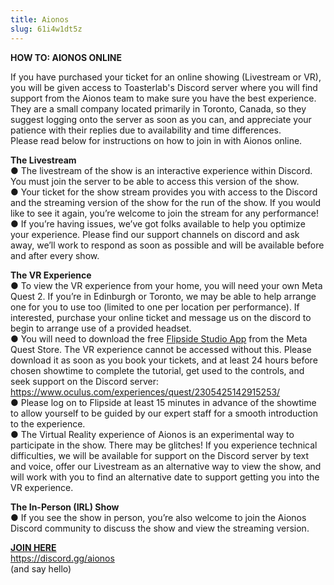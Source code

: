 ```yaml
---
title: Aionos
slug: 61i4w1dt5z
---
```

<b>HOW TO: AIONOS ONLINE</b> <br>

If you have purchased your ticket for an online showing (Livestream or VR), you will be given access to Toasterlab's Discord server where you will find support from the Aionos team to make sure you have the best experience. They are a small company located primarily in Toronto, Canada, so they suggest logging onto the server as soon as you can, and appreciate your patience with their replies due to availability and time differences.<br>
Please read below for instructions on how to join in with Aionos online.<br>

<b>The Livestream</b> <br>
●	The livestream of the show is an interactive experience within Discord. You must join the server to be able to access this version of the show. <br>
●	Your ticket for the show stream provides you with access to the Discord and the streaming version of the show for the run of the show. If you would like to see it again, you’re welcome to join the stream for any performance!<br>
●	If you’re having issues, we’ve got folks available to help you optimize your experience. Please find our support channels on discord and ask away, we’ll work to respond as soon as possible and will be available before and after every show. <br>

<b>The VR Experience</b><br>
●	To view the VR experience from your home, you will need your own Meta Quest 2. If you’re in Edinburgh or Toronto, we may be able to help arrange one for you to use too (limited to one per location per performance). If interested, purchase your online ticket and message us on the discord to begin to arrange use of a provided headset. <br>
●	You will need to download the free <a href="https://www.oculus.com/experiences/quest/2305425142915253/">Flipside Studio App</a> from the Meta Quest Store. The VR experience cannot be accessed without this. Please download it as soon as you book your tickets, and at least 24 hours before chosen showtime to complete the tutorial, get used to the controls, and seek support on the Discord server: <a href="https://www.oculus.com/experiences/quest/2305425142915253/">https://www.oculus.com/experiences/quest/2305425142915253/</a><br>
●	Please log on to Flipside at least 15 minutes in advance of the showtime to allow yourself to be guided by our expert staff for a smooth introduction to the experience. <br>
●	The Virtual Reality experience of Aionos is an experimental way to participate in the show. There may be glitches! If you experience technical difficulties, we will be available for support on the Discord server by text and voice, offer our Livestream as an alternative way to view the show, and will work with you to find an alternative date to support getting you into the VR experience. <br>

<b>The In-Person (IRL) Show</b><br>
●	If you see the show in person, you’re also welcome to join the Aionos Discord community to discuss the show and view the streaming version. <br>

<b><a href="https://discord.gg/aionos">JOIN HERE</a></b><br>
<a href="https://discord.gg/aionos">https://discord.gg/aionos</a><br>
(and say hello)

